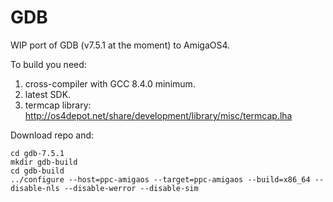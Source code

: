 # GDB
WIP port of GDB (v7.5.1 at the moment) to AmigaOS4.

To build you need:

1. cross-compiler with GCC 8.4.0 minimum.
2. latest SDK.
3. termcap library: http://os4depot.net/share/development/library/misc/termcap.lha

Download repo and:

```
cd gdb-7.5.1
mkdir gdb-build
cd gdb-build
../configure --host=ppc-amigaos --target=ppc-amigaos --build=x86_64 --disable-nls --disable-werror --disable-sim
```
